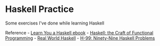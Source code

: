 # Haskell Practice
Some exercises I've done while learning Haskell

Reference - [Learn You a Haskell ebook](http://learnyouahaskell.com/chapters)
          - [Haskell: the Craft of Functional Programming](http://www.haskellcraft.com/craft3e/Home.html)
          - [Real World Haskell](http://book.realworldhaskell.org)
          - [H-99: Ninety-Nine Haskell Problems](https://wiki.haskell.org/99_questions)
